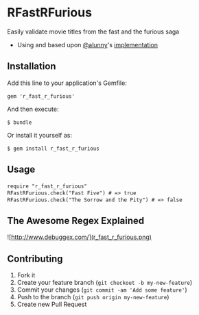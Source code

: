 # RFastRFurious

Easily validate movie titles from the fast and the furious saga

* Using and based upon [@alunny](https://github.com/alunny)'s [implementation](https://github.com/alunny/r_fast_r_furious)

## Installation

Add this line to your application's Gemfile:

    gem 'r_fast_r_furious'

And then execute:

    $ bundle

Or install it yourself as:

    $ gem install r_fast_r_furious

## Usage

    require "r_fast_r_furious"
    RFastRFurious.check("Fast Five") # => true
    RFastRFurious.check("The Sorrow and the Pity") # => false

## The Awesome Regex Explained

![http://www.debuggex.com/](r_fast_r_furious.png)

## Contributing

1. Fork it
2. Create your feature branch (`git checkout -b my-new-feature`)
3. Commit your changes (`git commit -am 'Add some feature'`)
4. Push to the branch (`git push origin my-new-feature`)
5. Create new Pull Request
